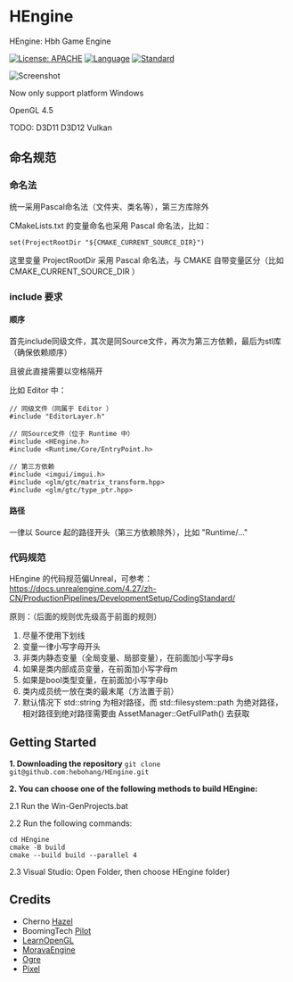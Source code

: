 # HEngine
HEngine: Hbh Game Engine

[![License: APACHE](https://img.shields.io/hexpm/l/apa)](https://opensource.org/licenses/MIT)
[![Language](https://img.shields.io/badge/language-C++-blue.svg)](https://isocpp.org/)
[![Standard](https://img.shields.io/badge/c%2B%2B-20-blue.svg)](https://en.wikipedia.org/wiki/C%2B%2B20)

![Screenshot](https://user-images.githubusercontent.com/60227429/167453635-f2c1e98e-1863-47c5-ab39-f3e5db26f558.png)

Now only support platform Windows

OpenGL 4.5

TODO:
D3D11
D3D12
Vulkan

## 命名规范

### 命名法
统一采用Pascal命名法（文件夹、类名等），第三方库除外

CMakeLists.txt 的变量命名也采用 Pascal 命名法，比如：
```
set(ProjectRootDir "${CMAKE_CURRENT_SOURCE_DIR}")
```
这里变量 ProjectRootDir 采用 Pascal 命名法，与 CMAKE 自带变量区分（比如 CMAKE_CURRENT_SOURCE_DIR ）

### include 要求
#### 顺序
首先include同级文件，其次是同Source文件，再次为第三方依赖，最后为stl库（确保依赖顺序）

且彼此直接需要以空格隔开

比如 Editor 中：
```
// 同级文件（同属于 Editor ）
#include "EditorLayer.h"

// 同Source文件（位于 Runtime 中）
#include <HEngine.h>
#include <Runtime/Core/EntryPoint.h>	 

// 第三方依赖
#include <imgui/imgui.h>
#include <glm/gtc/matrix_transform.hpp>
#include <glm/gtc/type_ptr.hpp>
```
#### 路径
一律以 Source 起的路径开头（第三方依赖除外），比如 "Runtime/..."

### 代码规范
HEngine 的代码规范偏Unreal，可参考：
https://docs.unrealengine.com/4.27/zh-CN/ProductionPipelines/DevelopmentSetup/CodingStandard/

原则：（后面的规则优先级高于前面的规则）
1. 尽量不使用下划线
1. 变量一律小写字母开头
1. 非类内静态变量（全局变量、局部变量），在前面加小写字母s
1. 如果是类内部成员变量，在前面加小写字母m
1. 如果是bool类型变量，在前面加小写字母b
1. 类内成员统一放在类的最末尾（方法置于前）
1. 默认情况下 std::string 为相对路径，而 std::filesystem::path 为绝对路径，相对路径到绝对路径需要由 AssetManager::GetFullPath() 去获取

## Getting Started
**1. Downloading the repository**
`git clone git@github.com:hebohang/HEngine.git`

**2. You can choose one of the following methods to build HEngine:**

2.1 Run the Win-GenProjects.bat 

2.2 Run the following commands:
```
cd HEngine
cmake -B build
cmake --build build --parallel 4
```

2.3 Visual Studio: Open Folder, then choose HEngine folder)

## Credits
* Cherno [Hazel](https://github.com/TheCherno/Hazel)
* BoomingTech [Pilot](https://github.com/BoomingTech/Pilot)
* [LearnOpenGL](https://github.com/JoeyDeVries/LearnOpenGL)
* [MoravaEngine](https://github.com/dtrajko/MoravaEngine)
* [Ogre](https://github.com/OGRECave/ogre)
* [Pixel](https://github.com/pixel-Teee/Pixel)
